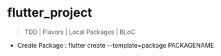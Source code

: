 # flutter_project

> TDD | Flavors | Local Packages | BLoC

- Create Package : flutter create --template=package PACKAGENAME